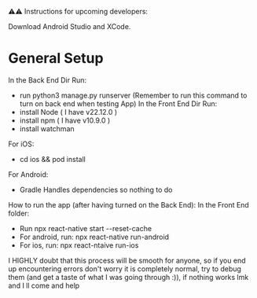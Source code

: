 ⚠️⚠️ Instructions for upcoming developers:

Download Android Studio and XCode.

# General Setup #
In the Back End Dir Run:
  - run python3 manage.py runserver (Remember to run this command to turn on back end when testing App)
In the Front End Dir Run:
  - install Node ( I have v22.12.0 )
  - install npm ( I have v10.9.0 )
  - install watchman

For iOS:
  - cd ios && pod install

For Android:
  - Gradle Handles dependencies so nothing to do

How to run the app (after having turned on the Back End):
In the Front End folder:
  - Run npx react-native start --reset-cache
  - For android, run: npx react-native run-android
  - For ios, run: npx react-ntaive run-ios

I HIGHLY doubt that this process will be smooth for anyone, so if you end up encountering errors don't worry it is completely normal, try to debug them (and get a taste of what I was going through :)), if nothing works lmk and I ll come and help
